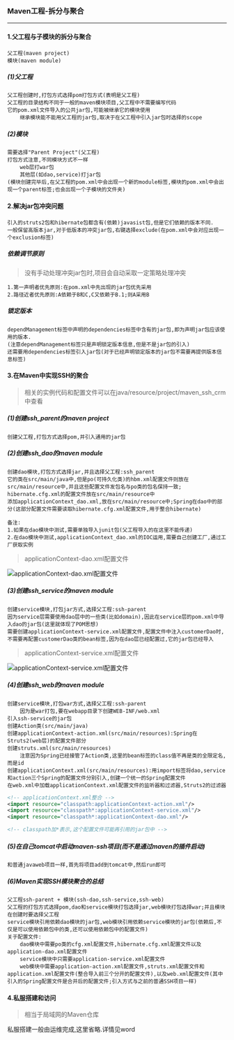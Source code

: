 ### Maven工程-拆分与聚合

---

#### 1.父工程与子模块的拆分与聚合

```
父工程(maven project)
模块(maven module)
```

##### (1)父工程

```
父工程创建时,打包方式选择pom打包方式(表明是父工程)
父工程的目录结构不同于一般的maven模块项目,父工程中不需要编写代码
它的pom.xml文件导入的公共jar包,可能被继承它的模块使用
	继承模块能不能用父工程的jar包,取决于在父工程中引入jar包时选择的scope
```

##### (2)模块

```
需要选择"Parent Project"(父工程)
打包方式注意,不同模块方式不一样
	web层打war包
	其他层(如dao,service)打jar包
(模块创建完毕后,在父工程的pom.xml中会出现一个新的module标签,模块的pom.xml中会出现一个parent标签;也会出现一个子模块的文件夹)
```

#### 2.解决jar包冲突问题

```
引入的struts2包和hibernate包都含有(依赖)javasist包,但是它们依赖的版本不同.
一般保留高版本jar,对于低版本的冲突jar包,右键选择exclude(在pom.xml中会对应出现一个exclusion标签)
```

##### 依赖调节原则

> 没有手动处理冲突jar包时,项目会自动采取一定策略处理冲突

```
1.第一声明者优先原则:在pom.xml中先出现的jar包优先采用
2.路径近者优先原则:A依赖于B和C,C又依赖于B.1;则A采用B
```

##### 锁定版本

```
dependManagement标签中声明的dependencies标签中含有的jar包,即为声明jar包应该使用的版本.
(注意dependManagement标签只是声明锁定版本信息,但是不是jar包的引入)
还需要用dependencies标签引入jar包(对于已经声明锁定版本的jar包不需要再提供版本信息标签)
```

#### 3.在Maven中实现SSH的聚合

> 相关的实例代码和配置文件可以在java/resource/project/maven_ssh_crm中查看

##### (1)创建ssh_parent的maven project

```
创建父工程,打包方式选择pom,并引入通用的jar包
```

##### (2)创建ssh_dao的maven module

```
创建dao模块,打包方式选择jar,并且选择父工程:ssh_parent
它的类在src/main/java中,但是po(可持久化类)的hbm.xml配置文件则放在src/main/resource中,并且这些配置文件发包名与po类的包名保持一致;
hibernate.cfg.xml的配置文件放在src/main/resource中
添加applicationContext_dao.xml,放在src/main/resource中;Spring在dao中的部分(这部分配置文件需要读取hibernate.cfg.xml配置文件,用于整合hibernate)

备注:
1.如果在dao模块中测试,需要单独导入junit包(父工程导入的在这里不能传递)
2.在dao模块中测试,applicationContext_dao.xml的IOC运用,需要自己创建工厂,通过工厂获取实例
```

> applicationContext-dao.xml配置文件

![applicationContext-dao.xml配置文件](/Users/jacksu/Desktop/File/resource/image/notePics/applicationContext_dao.xml截图.jpg)

##### (3)创建ssh_service的maven module

```
创建service模块,打包jar方式,选择父工程:ssh-parent
因为service层需要使用dao层中的一些类(比如domain),因此在service层的pom.xml中导入dao的jar包(这里就体现了POM思想)
需要创建applicationContext-service.xml配置文件,配置文件中注入customerDao时,不需要再配置customerDao类的bean标签,因为在dao层已经配置过,它的jar包已经导入
```

> applicationContext-service.xml配置文件

![applicationContext-service.xml配置文件](/Users/jacksu/Desktop/File/resource/image/notePics/applicationContext-service.xml配置文件.png)

##### (4)创建ssh_web的maven module

```
创建service模块,打包war方式,选择父工程:ssh-parent
	因为是war打包,要在webapp目录下创建WEB-INF/web.xml
引入ssh-service的jar包
创建Action类(src/main/java)
创建applicationContext-action.xml(src/main/resources):Spring在Struts2(web层)的配置文件部分
创建struts.xml(src/main/resources)
	注意因为Spring已经接管了Action类,这里的bean标签的class值不再是类的全限定名,而是id
创建applicationContext.xml(src/main/resources):用import标签将dao,service和action三个Spring的配置文件分别引入,创建一个统一的Spring配置文件
在web.xml中加载applicationContext.xml配置文件的监听器和过滤器,Struts2的过滤器
```

```xml
<!-- applicationContext.xml整合 -->
<import resource="classpath:applicationContext-action.xml"/>
<import resource="classpath*:applicationContext-service.xml"/>
<import resource="classpath*:applicationContext-dao.xml"/>

<!-- classpath加*表示,这个配置文件可能再引用的jar包中 -->
```

##### (5)在自己tomcat中启动maven-ssh项目(而不是通过maven的插件启动)

```
和普通javaweb项目一样,首先将项目add到tomcat中,然后run即可
```

##### (6)Maven实现SSH模块聚合的总结

```
父工程ssh-parent + 模块(ssh-dao,ssh-service,ssh-web)
父工程的打包方式选择pom,dao和service模块打包选择jar,web模块打包选择war;并且模块在创建时要选择父工程
service模块引用依赖dao模块的jar包,web模块引用依赖service模块的jar包(依赖后,不仅是可以使用依赖包中的类,还可以使用依赖包中的配置文件)
关于配置文件:
	dao模块中需要po类的cfg.xml配置文件,hibernate.cfg.xml配置文件以及application-dao.xml配置文件
	service模块中只需要application-service.xml配置文件
	web模块中需要application-action.xml配置文件,struts.xml配置文件和application.xml配置文件(整合导入前三个分开的配置文件),以及web.xml配置文件(其中引入的Spring配置文件是合并后的配置文件;引入方式与之前的普通SSH项目一样)
```

#### 4.私服搭建和访问

> 相当于局域网的Maven仓库

私服搭建一般由运维完成,这里省略.详情见word

